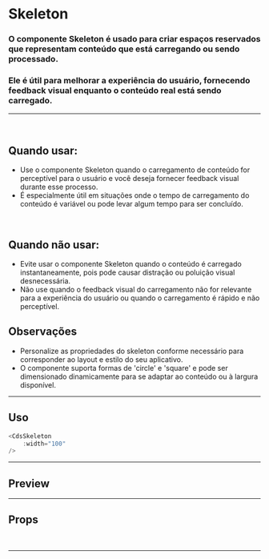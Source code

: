 # Skeleton

### O componente Skeleton é usado para criar espaços reservados que representam conteúdo que está carregando ou sendo processado.
### Ele é útil para melhorar a experiência do usuário, fornecendo feedback visual enquanto o conteúdo real está sendo carregado.
---
<br>

## Quando usar:
- Use o componente Skeleton quando o carregamento de conteúdo for perceptível
para o usuário e você deseja fornecer feedback visual durante esse processo.
- É especialmente útil em situações onde o tempo de carregamento do conteúdo é
variável ou pode levar algum tempo para ser concluído.

<br>

## Quando não usar:
- Evite usar o componente Skeleton quando o conteúdo é carregado
instantaneamente, pois pode causar distração ou poluição visual desnecessária.
- Não use quando o feedback visual do carregamento não for relevante para a
experiência do usuário ou quando o carregamento é rápido e não perceptível.


## Observações
- Personalize as propriedades do skeleton conforme necessário para corresponder
ao layout e estilo do seu aplicativo.
- O componente suporta formas de 'circle' e 'square' e pode ser dimensionado
dinamicamente para se adaptar ao conteúdo ou à largura disponível.

---

## Uso

```js
<CdsSkeleton
	:width="100"
/>
```

---

## Preview

<PreviewBuilder
	:args
	component="CdsSkeleton"
/>

---

## Props

<APITable
	name="CdsSkeleton"
	section="props"
/>
<br>

---

<script setup>
import { ref } from 'vue';
import CdsSkeleton from '@/components/Skeleton.vue';

const args = ref({
	width: 100
});
</script>
